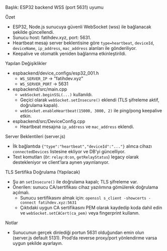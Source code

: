 Başlık: ESP32 backend WSS (port 5631) uyumu

Özet
- ESP32, Node.js sunucuya güvenli WebSocket (wss) ile bağlanacak şekilde güncellendi.
- Sunucu host: fatihdev.xyz, port: 5631.
- Heartbeat mesajı server beklentisine göre `type=heartbeat`, `deviceId`, `deviceName`, `ip_address`, `mac_address` alanları ile gönderiliyor.
- Keepalive ve otomatik yeniden bağlanma etkinleştirildi.

Yapılan Değişiklikler
- espbackend/device_configs/esp32_001.h
  - `WS_SERVER_IP` → "fatihdev.xyz"
  - `WS_SERVER_PORT` → 5631
- espbackend/src/main.cpp
  - `webSocket.beginSSL(...)` kullanıldı.
  - Geçici olarak `webSocket.setInsecure()` eklendi (TLS şifreleme aktif, doğrulama kapalı).
  - `webSocket.enableHeartbeat(15000, 3000, 2)` ile ping/pong keepalive etkin.
- espbackend/src/DeviceConfig.cpp
  - Heartbeat mesajına `ip_address` ve `mac_address` eklendi.

Server Beklentileri (server.js)
- İlk bağlantıda `{"type":"heartbeat","deviceId":"..."}` alınca cihazı `connectedDevices` listesine ekliyor ve DB’yi güncelliyor.
- Text komutları (ör: `relay:0:on`, `getRelayStatus`) legacy olarak destekleniyor ve client’lara aynen yayınlanıyor.

TLS Sertifika Doğrulama (Yapılacak)
- Şu an `setInsecure()` ile doğrulama kapalı; TLS şifreleme var.
- Önerilen: sunucu CA/sertifikası cihaz yazılımına gömülerek doğrulama açılmalı.
  - Sunucu sertifikasını almak için: `openssl s_client -showcerts -connect fatihdev.xyz:5631`
  - Çıktıdaki uygun CA sertifikasını PEM olarak kaydedip koda dahil edin ve `webSocket.setCACert(ca_pem)` veya fingerprint kullanın.

Notlar
- Sunucunun gerçek dinlediği portun 5631 olduğundan emin olun (server.js default 5131). Prod’da reverse proxy/port yönlendirme varsa uygun şekilde ayarlayın.




